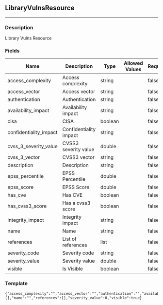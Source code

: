 ## LibraryVulnsResource
---
### Description
Library Vulns Resource
### Fields
| Name | Description | Type | Allowed Values | Required |
| ---- | ----------- | ---- | -------------- | -------- |
| access_complexity | Access complexity | string |  | false |
| access_vector | Access vector | string |  | false |
| authentication | Authentication | string |  | false |
| availability_impact | Availability impact | string |  | false |
| cisa | CISA | boolean |  | false |
| confidentiality_impact | Confidentiality impact | string |  | false |
| cvss_3_severity_value | CVSS3 severity value | double |  | false |
| cvss_3_vector | CVSS3 vector | string |  | false |
| description | Description | string |  | false |
| epss_percentile | EPSS Percentile | double |  | false |
| epss_score | EPSS Score | double |  | false |
| has_cve | Has CVE | boolean |  | false |
| has_cvss3_score | Has a cvss3 score | boolean |  | false |
| integrity_impact | Integrity impact | string |  | false |
| name | Name | string |  | false |
| references | List of references | list |  | false |
| severity_code | Severity code | string |  | false |
| severity_value | Severity value | double |  | false |
| visible | Is Visible | boolean |  | false |
### Template
```
{"access_complexity":"","access_vector":"","authentication":"","availability_impact":"","cisa":true,"confidentiality_impact":"","severity_code":"","cvss_3_severity_value":0,"cvss_3_vector":"","cvssScoringType":"","description":"","epss_percentile":0,"epss_score":0,"has_cve":true,"has_cvss3_score":true,"integrity_impact":"","links":[],"name":"","references":[],"severity_value":0,"visible":true}
```
